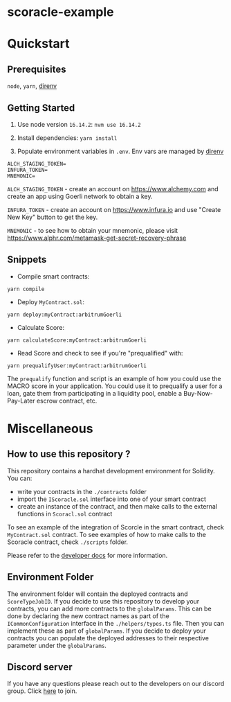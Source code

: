 # scoracle-example
# Quickstart
## Prerequisites
`node`, `yarn`, [direnv](https://direnv.net/)

## Getting Started
1. Use node version `16.14.2`: 
`nvm use 16.14.2`

2. Install dependencies: 
`yarn install`

3. Populate environment variables in `.env`. Env vars are managed by [direnv](https://direnv.net)

```
ALCH_STAGING_TOKEN=
INFURA_TOKEN=
MNEMONIC=
```

`ALCH_STAGING_TOKEN` - create an account on https://www.alchemy.com and create an app using Goerli network to obtain a key. 

`INFURA_TOKEN` - create an account on https://www.infura.io and use "Create New Key" button to get the key.

`MNEMONIC` - to see how to obtain your mnemonic, please visit https://www.alphr.com/metamask-get-secret-recovery-phrase

## Snippets

* Compile smart contracts: 

`yarn compile`

* Deploy `MyContract.sol`: 

`yarn deploy:myContract:arbitrumGoerli`

* Calculate Score: 

`yarn calculateScore:myContract:arbitrumGoerli`

* Read Score and check to see if you're "prequalified" with:

`yarn prequalifyUser:myContract:arbitrumGoerli`

The `prequalify` function and script is an example of how you could use the MACRO score in your application. You could use it to prequalify a user for a loan, gate them from participating in a liquidity pool, enable a Buy-Now-Pay-Later escrow contract, etc.

# Miscellaneous

## How to use this repository ?
This repository contains a hardhat development environment for Solidity. You can:
* write your contracts in the `./contracts` folder
* import the `IScoracle.sol` interface into one of your smart contract
* create an instance of the contract, and then make calls to the external functions in `Scoracl.sol` contract 

To see an example of the integration of Scorcle in the smart contract, check `MyContract.sol` contract. 
To see examples of how to make calls to the Scoracle contract, check `./scripts` folder. 

Please refer to the [developer docs](https://dev.spectral.finance/#scoracle-contracts) for more information.

## Environment Folder
The environment folder will contain the deployed contracts and `ScoreTypeJobID`. If you decide to use this repository to develop your contracts, you can add more contracts to the `globalParams`. This can be done by declaring the new contract names as part of the `ICommonConfiguration` interface in the `./helpers/types.ts` file. Then you can implement these as part of `globalParams`. If you decide to deploy your contracts you can populate the deployed addresses to their respective parameter under the `globalParams`. 

## Discord server
If you have any questions please reach out to the developers on our discord group. Click [here](https://discord.gg/hxUFdw9PzN) to join.